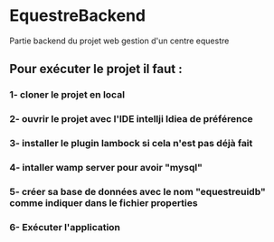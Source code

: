 # EquestreBackend
Partie backend du projet web gestion d'un centre equestre

##  Pour exécuter le projet il faut :
###  1- cloner le projet en local
###  2- ouvrir le projet avec l'IDE intellji Idiea de préférence
###  3- installer le plugin lambock si cela n'est pas déjà fait
###  4- intaller wamp server pour avoir "mysql"
###  5- créer sa base de données avec le nom "equestreuidb" comme indiquer dans le fichier properties
###  6- Exécuter l'application
